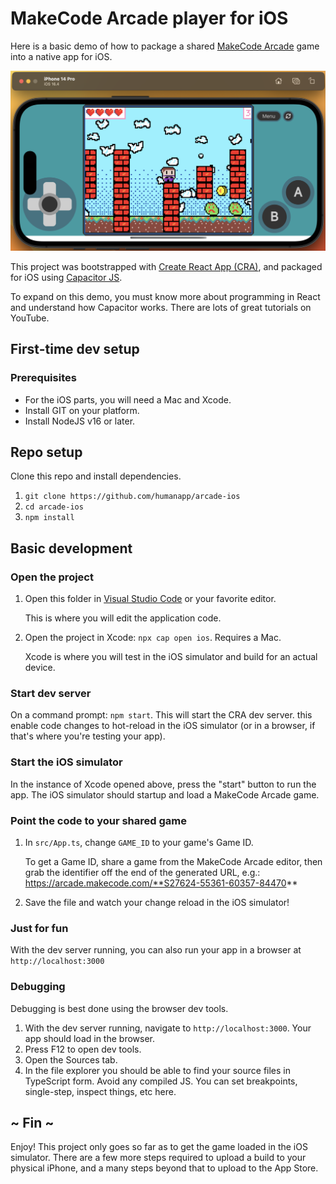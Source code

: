 # MakeCode Arcade player for iOS

Here is a basic demo of how to package a shared [MakeCode Arcade](https://arcade.makecode.com) game into a native app for iOS.

![screenshot](./public/screenshot.png)

This project was bootstrapped with [Create React App (CRA)](https://github.com/facebook/create-react-app), and packaged for iOS using [Capacitor JS](https://capacitorjs.com/).

To expand on this demo, you must know more about programming in React and understand how Capacitor works. There are lots of great tutorials on YouTube.

## First-time dev setup

### Prerequisites

* For the iOS parts, you will need a Mac and Xcode.
* Install GIT on your platform.
* Install NodeJS v16 or later.

## Repo setup

Clone this repo and install dependencies.

1. `git clone https://github.com/humanapp/arcade-ios`
2. `cd arcade-ios`
3. `npm install`

## Basic development

### Open the project

1. Open this folder in [Visual Studio Code](https://code.visualstudio.com/) or your favorite editor.
    
    This is where you will edit the application code.

2. Open the project in Xcode: `npx cap open ios`. Requires a Mac.
    
    Xcode is where you will test in the iOS simulator and build for an actual device.

### Start dev server

On a command prompt: `npm start`. This will start the CRA dev server. this enable code changes to hot-reload in the iOS simulator (or in a browser, if that's where you're testing your app).

### Start the iOS simulator

In the instance of Xcode opened above, press the "start" button to run the app. The iOS simulator should startup and load a MakeCode Arcade game.

### Point the code to your shared game

1. In `src/App.ts`, change `GAME_ID` to your game's Game ID.

    To get a Game ID, share a game from the MakeCode Arcade editor, then grab the identifier off the end of the generated URL, e.g.: https://arcade.makecode.com/**S27624-55361-60357-84470**

2. Save the file and watch your change reload in the iOS simulator!

### Just for fun

With the dev server running, you can also run your app in a browser at `http://localhost:3000`

### Debugging

Debugging is best done using the browser dev tools.

1. With the dev server running, navigate to `http://localhost:3000`. Your app should load in the browser.
2. Press F12 to open dev tools.
3. Open the Sources tab.
4. In the file explorer you should be able to find your source files in TypeScript form. Avoid any compiled JS. You can set breakpoints, single-step, inspect things, etc here.

## ~ Fin ~

Enjoy! This project only goes so far as to get the game loaded in the iOS simulator. There are a few more steps required to upload a build to your physical iPhone, and a many steps beyond that to upload to the App Store.

